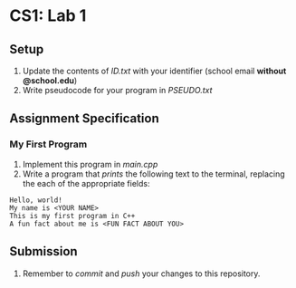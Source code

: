 # CS1: Lab 1

## Setup
1. Update the contents of *ID.txt* with your identifier (school email **without @school.edu**)
2. Write pseudocode for your program in *PSEUDO.txt*

## Assignment Specification
### My First Program
1. Implement this program in *main.cpp*
2. Write a program that *prints* the following text to the terminal, replacing the each of the appropriate fields:
```
Hello, world!
My name is <YOUR NAME>
This is my first program in C++
A fun fact about me is <FUN FACT ABOUT YOU>
```

## Submission
1. Remember to *commit* and *push* your changes to this repository.
